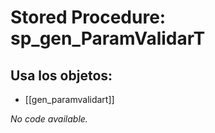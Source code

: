 # Stored Procedure: sp_gen_ParamValidarT

## Usa los objetos:
- [[gen_paramvalidart]]

*No code available.*
